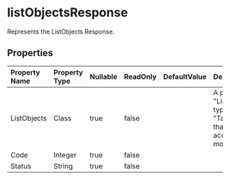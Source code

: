 # **listObjectsResponse**

Represents the ListObjects Response. 

## **Properties**

| Property Name | Property Type | Nullable |  ReadOnly | DefaultValue | Description | 
| :- | :- | :- |:- |  :- | :- |
|ListObjects|Class|true|false |  |A property named "ListObjects" of type "Tables.ListObjects" that can be both accessed and modified.|
|Code|Integer|true|false |  ||
|Status|String|true|false |  ||

